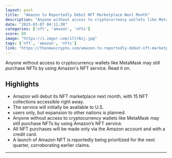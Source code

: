 ```yaml
---
layout: post
title:  "Amazon to Reportedly Debut NFT Marketplace Next Month"
description: "Anyone without access to cryptocurrency wallets like MetaMask may still purchase NFTs by using Amazon's NFT service. Read it on."
date: "2023-03-07 04:11:30"
categories: ['nft', 'amazon', 'nfts']
score: 69
image: "https://i.imgur.com/1ltrBzj.jpg"
tags: ['nft', 'amazon', 'nfts']
link: "https://thenewscrypto.com/amazon-to-reportedly-debut-nft-marketplace-next-month/"
---
```


Anyone without access to cryptocurrency wallets like MetaMask may still purchase NFTs by using Amazon's NFT service. Read it on.

## Highlights

- Amazon will debut its NFT marketplace next month, with 15 NFT collections accessible right away.
- The service will initially be available to U.S.
- users only, but expansion to other nations is planned.
- Anyone without access to cryptocurrency wallets like MetaMask may still purchase NFTs by using Amazon’s NFT service.
- All NFT purchases will be made only via the Amazon account and with a credit card.
- A launch of Amazon NFT is reportedly being prioritized for the next quarter, corroborating earlier claims.

---
